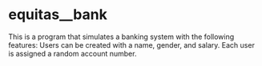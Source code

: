 # equitas__bank
This is a program that simulates a banking system with the following features:  Users can be created with a name, gender, and salary. Each user is assigned a random account number. 
